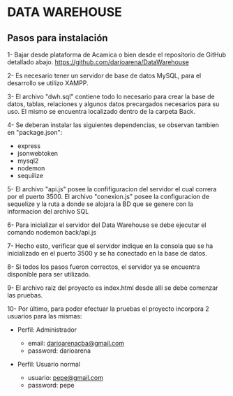 # DATA WAREHOUSE

## Pasos para instalación

1- Bajar desde plataforma de Acamica o bien desde el repositorio de GitHub detallado abajo.
		https://github.com/darioarena/DataWarehouse
	
2- Es necesario tener un servidor de base de datos MySQL, para el desarrollo se utilizo XAMPP.

3- El archivo "dwh.sql" contiene todo lo necesario para crear la base de datos, tablas, relaciones y algunos datos precargados necesarios para su uso. El mismo se encuentra localizado dentro de la carpeta Back.

4- Se deberan instalar las siguientes dependencias, se observan tambien en "package.json":
  - express
  - jsonwebtoken
  - mysql2
  - nodemon
  - sequilize

5- El archivo "api.js" posee la confifiguracion del servidor el cual correra por el puerto 3500. El archivo "conexion.js" posee la configuracion de sequelize y la ruta a donde se alojara la BD que se genere con la informacion del archivo SQL

6- Para inicializar el servidor del Data Warehouse se debe ejecutar el comando nodemon back/api.js

7- Hecho esto, verificar que el servidor indique en la consola que se ha inicializado en el puerto 3500 y se ha conectado en la base de datos.

8- Si todos los pasos fueron correctos, el servidor ya se encuentra disponible para ser utilizado.

9- El archivo raiz del proyecto es index.html desde alli se debe comenzar las pruebas. 

10- Por último, para poder efectuar la pruebas el proyecto incorpora 2 usuarios para las mismas:

 * Perfil: Administrador
	* email: darioarenacba@gmail.com
 	* password: darioarena
 
 
 * Perfil: Usuario normal
 	* usuario: pepe@gmail.com
 	* password: pepe
